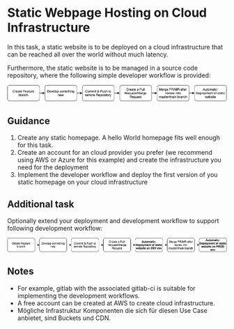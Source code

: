 # Static Webpage Hosting on Cloud Infrastructure

In this task, a static website is to be deployed on a cloud infrastructure that can be reached all over the world without much latency.

Furthermore, the static website is to be managed in a source code repository, where the following simple developer workflow is provided:

![](img/simple-dev-workflow.png)

## Guidance

1. Create any static homepage. A hello World homepage fits well enough for this task.
2. Create an account for an cloud provider you prefer (we recommend using AWS or Azure for this example) and create the infrastructure you need for the deployment
3. Implement the developer workflow and deploy the first version of you static homepage on your cloud infrastructure

## Additional task

Optionally extend your deployment and development workflow to support following development workflow:

![](img/extended-dev-workflow.png)

## Notes

* For example, gitlab with the associated gitlab-ci is suitable for implementing the development workflows. 
* A free account can be created at AWS to create cloud infrastructure.
* Mögliche Infrastruktur Komponenten die sich für diesen Use Case anbietet, sind Buckets und CDN.